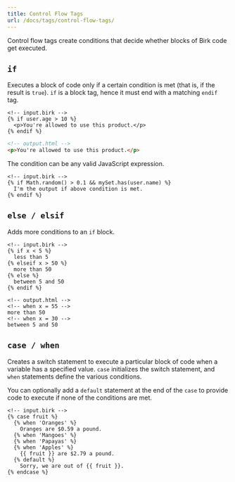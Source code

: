 ```yaml
---
title: Control Flow Tags
url: /docs/tags/control-flow-tags/
---
```


Control flow tags create conditions that decide whether blocks of Birk code get executed.

## `if`

Executes a block of code only if a certain condition is met (that is, if the result is `true`). `if` is a block tag, hence it must end with a matching `endif` tag.

``` birk
<!-- input.birk -->
{% if user.age > 10 %}
  <p>You're allowed to use this product.</p>
{% endif %}
```

``` html
<!-- output.html -->
<p>You're allowed to use this product.</p>
```

The condition can be any valid JavaScript expression.

``` birk
<!-- input.birk -->
{% if Math.random() > 0.1 && mySet.has(user.name) %}
  I'm the output if above condition is met.
{% endif %}
```

## `else / elsif`

Adds more conditions to an `if` block.

``` birk
<!-- input.birk -->
{% if x < 5 %}
  less than 5
{% elseif x > 50 %}
  more than 50
{% else %}
  between 5 and 50
{% endif %}
```
``` birk
<!-- output.html -->
<!-- when x = 55 -->
more than 50
<!-- when x = 30 -->
between 5 and 50
```

## `case / when`

Creates a switch statement to execute a particular block of code when a variable has a specified value. `case` initializes the switch statement, and `when` statements define the various conditions.

You can optionally add a `default` statement at the end of the `case` to provide code to execute if none of the conditions are met.

``` birk
<!-- input.birk -->
{% case fruit %}
  {% when 'Oranges' %}
    Oranges are $0.59 a pound.
  {% when 'Mangoes' %}
  {% when 'Papayas' %}
  {% when 'Apples' %}
    {{ fruit }} are $2.79 a pound.
  {% default %}
    Sorry, we are out of {{ fruit }}.
{% endcase %}
```
